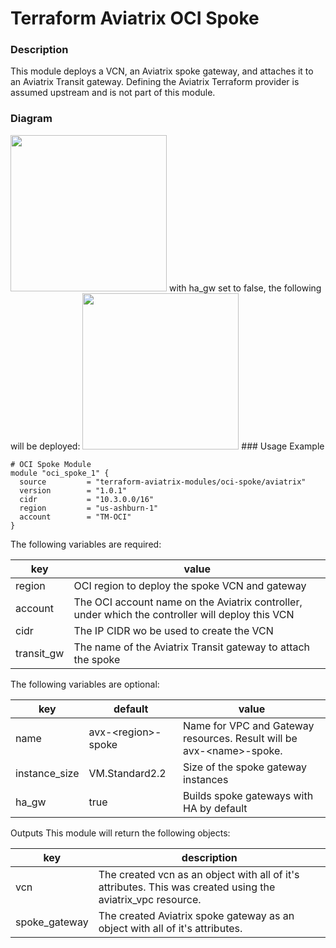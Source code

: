 # Terraform Aviatrix OCI Spoke

### Description

This module deploys a VCN, an Aviatrix spoke gateway, and attaches it to an Aviatrix Transit gateway. Defining the Aviatrix Terraform provider is assumed upstream and is not part of this module.

### Diagram
<img src="https://github.com/fkhademi/terraform-aviatrix-oci-spoke/blob/master/img/oci-spoke-ha.png?raw=true"  height="250">
with ha_gw set to false, the following will be deployed:
<img src="https://github.com/fkhademi/terraform-aviatrix-oci-spoke/blob/master/img/oci-spoke-single.png?raw=true" height="250">
### Usage Example

```
# OCI Spoke Module
module "oci_spoke_1" {
  source         = "terraform-aviatrix-modules/oci-spoke/aviatrix"
  version        = "1.0.1"
  cidr           = "10.3.0.0/16"
  region         = "us-ashburn-1"
  account        = "TM-OCI"
}
```

The following variables are required:

key | value
--- | ---
region | OCI region to deploy the spoke VCN and gateway
account | The OCI account name on the Aviatrix controller, under which the controller will deploy this VCN
cidr | The IP CIDR wo be used to create the VCN
transit_gw | The name of the Aviatrix Transit gateway to attach the spoke

The following variables are optional:

key | default | value
--- | --- | ---
name | avx-\<region\>-spoke	| Name for VPC and Gateway resources. Result will be avx-\<name\>-spoke.
instance_size | VM.Standard2.2 | Size of the spoke gateway instances
ha_gw | true | Builds spoke gateways with HA by default

Outputs
This module will return the following objects:

key | description
--- | ---
vcn | The created vcn as an object with all of it's attributes. This was created using the aviatrix_vpc resource.
spoke_gateway | The created Aviatrix spoke gateway as an object with all of it's attributes.

